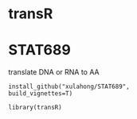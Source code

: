 # transR
# STAT689
translate DNA or RNA to AA

<code>install_github("xulahong/STAT689", build_vignettes=T)</code>

<code>library(transR)</code>
